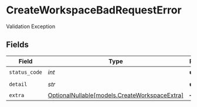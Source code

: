 # CreateWorkspaceBadRequestError

Validation Exception


## Fields

| Field                                                                              | Type                                                                               | Required                                                                           | Description                                                                        |
| ---------------------------------------------------------------------------------- | ---------------------------------------------------------------------------------- | ---------------------------------------------------------------------------------- | ---------------------------------------------------------------------------------- |
| `status_code`                                                                      | *int*                                                                              | :heavy_check_mark:                                                                 | N/A                                                                                |
| `detail`                                                                           | *str*                                                                              | :heavy_check_mark:                                                                 | N/A                                                                                |
| `extra`                                                                            | [OptionalNullable[models.CreateWorkspaceExtra]](../models/createworkspaceextra.md) | :heavy_minus_sign:                                                                 | N/A                                                                                |